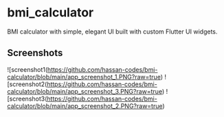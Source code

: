 # bmi_calculator

BMI calculator with simple, elegant UI built with custom Flutter UI widgets.

## Screenshots
![screenshot1(https://github.com/hassan-codes/bmi-calculator/blob/main/app_screenshot_1.PNG?raw=true)
![screenshot2(https://github.com/hassan-codes/bmi-calculator/blob/main/app_screenshot_3.PNG?raw=true)
![screenshot3(https://github.com/hassan-codes/bmi-calculator/blob/main/app_screenshot_2.PNG?raw=true)

